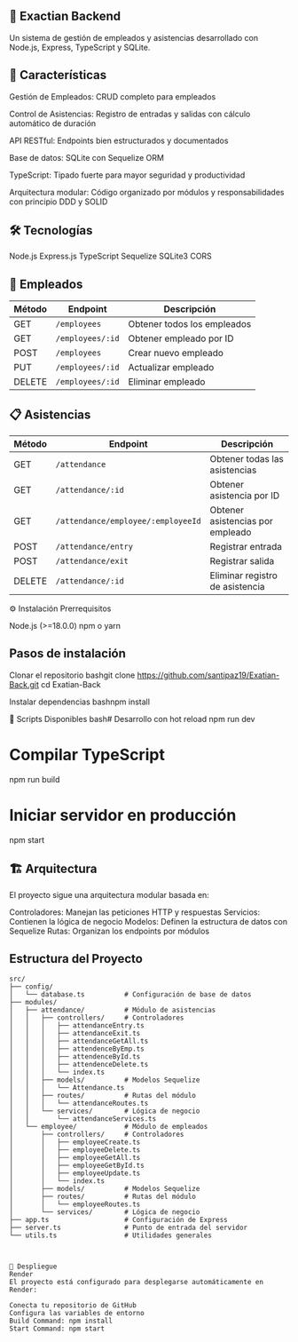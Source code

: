 ## 🏢 Exactian Backend
Un sistema de gestión de empleados y asistencias desarrollado con Node.js, Express, TypeScript y SQLite.
## 🚀 Características

Gestión de Empleados: CRUD completo para empleados

Control de Asistencias: Registro de entradas y salidas con cálculo automático de duración

API RESTful: Endpoints bien estructurados y documentados

Base de datos: SQLite con Sequelize ORM

TypeScript: Tipado fuerte para mayor seguridad y productividad

Arquitectura modular: Código organizado por módulos y responsabilidades con principio DDD y SOLID


## 🛠️ Tecnologías

Node.js 
Express.js 
TypeScript 
Sequelize 
SQLite3
CORS 


## 👥 Empleados

| Método | Endpoint                | Descripción                          |
|--------|-------------------------|--------------------------------------|
| GET    | `/employees`        | Obtener todos los empleados          |
| GET    | `/employees/:id`    | Obtener empleado por ID              |
| POST   | `/employees`        | Crear nuevo empleado                 |
| PUT    | `/employees/:id`    | Actualizar empleado                   |
| DELETE | `/employees/:id`    | Eliminar empleado                    |

## 📋 Asistencias

| Método | Endpoint                         | Descripción                             |
|--------|----------------------------------|-----------------------------------------|
| GET    | `/attendance`                | Obtener todas las asistencias           |
| GET    | `/attendance/:id`            | Obtener asistencia por ID               |
| GET    | `/attendance/employee/:employeeId` | Obtener asistencias por empleado   |
| POST   | `/attendance/entry`          | Registrar entrada                       |
| POST   | `/attendance/exit`           | Registrar salida                        |
| DELETE | `/attendance/:id`            | Eliminar registro de asistencia         |
⚙️ Instalación
Prerrequisitos

Node.js (>=18.0.0)
npm o yarn

## Pasos de instalación

Clonar el repositorio
bashgit clone https://github.com/santipaz19/Exatian-Back.git
cd Exatian-Back

Instalar dependencias
bashnpm install

🔧 Scripts Disponibles
bash# Desarrollo con hot reload
npm run dev

# Compilar TypeScript
npm run build

# Iniciar servidor en producción
npm start


## 🏗️ Arquitectura
El proyecto sigue una arquitectura modular basada en:

Controladores: Manejan las peticiones HTTP y respuestas
Servicios: Contienen la lógica de negocio
Modelos: Definen la estructura de datos con Sequelize
Rutas: Organizan los endpoints por módulos

## Estructura del Proyecto

```plaintext
src/
├── config/
│   └── database.ts          # Configuración de base de datos
├── modules/
│   ├── attendance/          # Módulo de asistencias
│   │   ├── controllers/     # Controladores
│   │   │   ├── attendanceEntry.ts
│   │   │   ├── attendanceExit.ts
│   │   │   ├── attendanceGetAll.ts
│   │   │   ├── attendenceByEmp.ts
│   │   │   ├── attendenceById.ts
│   │   │   ├── attendenceDelete.ts
│   │   │   └── index.ts
│   │   ├── models/          # Modelos Sequelize
│   │   │   └── Attendance.ts
│   │   ├── routes/          # Rutas del módulo
│   │   │   └── attendanceRoutes.ts
│   │   └── services/        # Lógica de negocio
│   │       └── attendanceServices.ts
│   └── employee/            # Módulo de empleados
│       ├── controllers/     # Controladores
│       │   ├── employeeCreate.ts
│       │   ├── employeeDelete.ts
│       │   ├── employeeGetAll.ts
│       │   ├── employeeGetById.ts
│       │   ├── employeeUpdate.ts
│       │   └── index.ts
│       ├── models/          # Modelos Sequelize
│       ├── routes/          # Rutas del módulo
│       │   └── employeeRoutes.ts
│       └── services/        # Lógica de negocio
├── app.ts                   # Configuración de Express
├── server.ts                # Punto de entrada del servidor
└── utils.ts                 # Utilidades generales



🚀 Despliegue
Render
El proyecto está configurado para desplegarse automáticamente en Render:

Conecta tu repositorio de GitHub
Configura las variables de entorno
Build Command: npm install
Start Command: npm start
